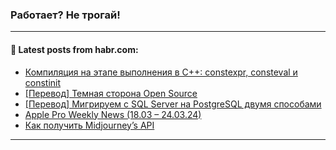 ### Работает? Не трогай!

---
<!--
#### 🛠️ Technical stack:

![Java](https://img.shields.io/badge/Java-informational?logo=Oracle&style=flat&logoColor=white&color=FF4500)
![Kotlin](https://img.shields.io/badge/Kotlin-informational?logo=Kotlin&style=flat&logoColor=white&color=774D97)
![TS](https://img.shields.io/badge/TypeScript-informational?logo=typeScript&style=flat&logoColor=black&color=017acc)
![Python](https://img.shields.io/badge/Python-informational?logo=Python&style=flat&logoColor=black&color=ffdd54) <br>
![Spring](https://img.shields.io/badge/Spring-informational?logo=Spring&style=flat&logoColor=white&color=6DB33F) 
![SpringBoot](https://img.shields.io/badge/SpringBoot-informational?logo=SpringBoot&style=flat&logoColor=white&color=6DB33F)
![Nest](https://img.shields.io/badge/NestJS-informational?logo=NestJS&style=flat&logoColor=white&color=E0234E) 
![NodeJS](https://img.shields.io/badge/NodeJS-informational?logo=node.js&style=flat&logoColor=white&color=70A760)<br>
![PostgreSQL](https://img.shields.io/badge/PostgreSQL-informational?logo=PostgreSQL&style=flat&logoColor=white&color=DAA520)
![MongoDB](https://img.shields.io/badge/MongoDB-informational?logo=MongoDB&style=flat&logoColor=white&color=870000)
![Apache](https://img.shields.io/badge/Apache-informational?logo=apache&style=flat&logoColor=white&color=f74e28)

___ 


#### 🛠️ Most used languages:

[![Top Langs](https://github-readme-stats-git-master-advtsetting-gmailcom.vercel.app/api/top-langs/?username=zloylis&langs_count=10&hide_title=true&title_color=e6edf3&size_weight=0.5&count_weight=0.5&layout=compact&hide_border=true&theme=dracula)](https://github.com/zloylis)

---
-->

#### 💬 Latest posts from habr.com:

<!-- BLOG-POST-LIST:START -->
- [Компиляция на этапе выполнения в C++: constexpr, consteval и constinit](https://habr.com/ru/companies/otus/articles/801045/?utm_source=habrahabr&utm_medium=rss&utm_campaign=801045)
- [[Перевод] Темная сторона Open Source](https://habr.com/ru/articles/802845/?utm_source=habrahabr&utm_medium=rss&utm_campaign=802845)
- [[Перевод] Мигрируем с SQL Server на PostgreSQL двумя способами](https://habr.com/ru/companies/otus/articles/802827/?utm_source=habrahabr&utm_medium=rss&utm_campaign=802827)
- [Apple Pro Weekly News &lpar;18.03 – 24.03.24&rpar;](https://habr.com/ru/articles/802823/?utm_source=habrahabr&utm_medium=rss&utm_campaign=802823)
- [Как получить Midjourney’s API](https://habr.com/ru/articles/802813/?utm_source=habrahabr&utm_medium=rss&utm_campaign=802813)
<!-- BLOG-POST-LIST:END -->

---
<!--[![Top Langs](https://github-readme-stats-git-master-advtsetting-gmailcom.vercel.app/api/top-langs/?username=zloylis&langs_count=10&hide_title=false&title_color=e6edf3&size_weight=0.5&count_weight=0.5&layout=compact&hide_border=true&theme=dracula)](https://github.com/zloylis)
![GitHub stats](https://github-readme-stats-git-master-advtsetting-gmailcom.vercel.app/api?username=zloylis&show_icons=true&hide_border=true&theme=dracula&hide_title=true&include_all_commits=true&count_private=true&hide=contribs&hide_rank=true)-->
